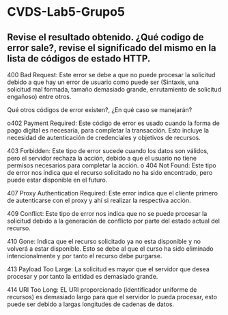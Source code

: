 # CVDS-Lab5-Grupo5
## Revise el resultado obtenido. ¿Qué codigo de error sale?, revise el significado del mismo en la lista de códigos de estado HTTP.

400 Bad Request: Este error se debe a que no puede procesar la solicitud debido a que hay un error de usuario como puede ser (Sintaxis, una solicitud mal formada, tamaño demasiado grande, enrutamiento de solicitud engañoso) entre otros. 

Qué otros códigos de error existen?, ¿En qué caso se manejarán?

o402 Payment Required: Este código de error es usado cuando la forma de pago digital es necesaria, para completar la transacción. Esto incluye la necesidad de autenticación de credenciales y objetivos de recursos.


403 Forbidden: Este tipo de error sucede cuando los datos son válidos, pero el servidor rechaza la acción, debido a que el usuario no tiene permisos necesarios para completar la acción. 
o	404 Not Found: Este tipo de error nos indica que el recurso solicitado no ha sido encontrado, pero puede estar disponible en el futuro.


407 Proxy Authentication Required: Este error indica que el cliente primero de autenticarse con el proxy y ahí si realizar la respectiva acción. 

409 Conflict: Este tipo de error nos indica que no se puede procesar la solicitud debido a la generación de conflicto por parte del estado actual del recurso.


410 Gone: Indica que el recurso solicitado ya no esta disponible y no volverá a estar disponible. Esto se debe al que el curso ha sido eliminado intencionalmente y por tanto el recurso debe purgarse.


413 Payload Too Large: La solicitud es mayor que el servidor que desea procesar y por tanto la entidad es demasiado grande. 

414 URI Too Long: EL URI proporcionado (identificador uniforme de recursos) es demasiado largo para que el servidor lo pueda procesar, esto puede ser debido a largas longitudes de cadenas de datos. 


